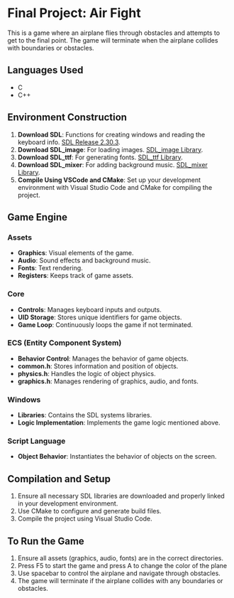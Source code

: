 # Final Project: Air Fight

This is a game where an airplane flies through obstacles and attempts to get to the final point. The game will terminate when the airplane collides with boundaries or obstacles.

## Languages Used
- C
- C++

## Environment Construction

1. **Download SDL**: Functions for creating windows and reading the keyboard info. [SDL Release 2.30.3](https://github.com/libsdl-org/SDL/releases/tag/release-2.30.3).
2. **Download SDL_image**: For loading images. [SDL_image Library](https://wiki.libsdl.org/SDL2/Libraries#sdl_image).
3. **Download SDL_ttf**: For generating fonts. [SDL_ttf Library](https://wiki.libsdl.org/SDL2/Libraries#sdl_ttf).
4. **Download SDL_mixer**: For adding background music. [SDL_mixer Library](https://wiki.libsdl.org/SDL2/Libraries#sdl_mixer).
5. **Compile Using VSCode and CMake**: Set up your development environment with Visual Studio Code and CMake for compiling the project.

## Game Engine

### Assets
- **Graphics**: Visual elements of the game.
- **Audio**: Sound effects and background music.
- **Fonts**: Text rendering.
- **Registers**: Keeps track of game assets.

### Core
- **Controls**: Manages keyboard inputs and outputs.
- **UID Storage**: Stores unique identifiers for game objects.
- **Game Loop**: Continuously loops the game if not terminated.

### ECS (Entity Component System)
- **Behavior Control**: Manages the behavior of game objects.
- **common.h**: Stores information and position of objects.
- **physics.h**: Handles the logic of object physics.
- **graphics.h**: Manages rendering of graphics, audio, and fonts.

### Windows
- **Libraries**: Contains the SDL systems libraries.
- **Logic Implementation**: Implements the game logic mentioned above.

### Script Language
- **Object Behavior**: Instantiates the behavior of objects on the screen.

## Compilation and Setup
1. Ensure all necessary SDL libraries are downloaded and properly linked in your development environment.
2. Use CMake to configure and generate build files.
3. Compile the project using Visual Studio Code.

## To Run the Game
1. Ensure all assets (graphics, audio, fonts) are in the correct directories.
2. Press F5 to start the game and press A to change the color of the plane
3. Use spacebar to control the airplane and navigate through obstacles.
4. The game will terminate if the airplane collides with any boundaries or obstacles.
